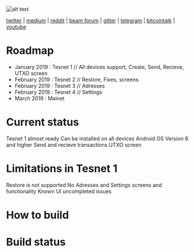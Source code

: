 ![alt text](https://www.beam.mw/themes/beam/assets/images/icons/logo.svg)

[twitter](https://twitter.com/beamprivacy) | [medium](https://medium.com/beam-mw) | [reddit](https://www.reddit.com/r/beamprivacy/) | [beam forum](http://forum.beam-mw.com) | [gitter](https://gitter.im/beamprivacy/Lobby) | [telegram](https://t.me/BeamPrivacy) | [bitcointalk](https://bitcointalk.org/index.php?topic=5052151.0) | [youtube](https://www.youtube.com/channel/UCddqBnfSPWibf4f8OnEJm_w?)


# Roadmap

- January 2019     : Tesnet 1 // All devices support, Create, Send, Recieve, UTXO screen
- February 2019    : Tesnet 2 // Restore, Fixes, screens
- February 2019    : Tesnet 3 // Adresses
- February 2019    : Tesnet 4 // Settings
- March 2019       : Mainet



# Current status
Tesnet 1 almost ready
Can be installed on all devices Android OS Version 6 and higher
Send and recieve transactions
UTXO screen

# Limitations in Tesnet 1
Restore is not supported
No Adresses and Settings screens and functionality
Known UI uncompleted issues




# How to build



# Build status

